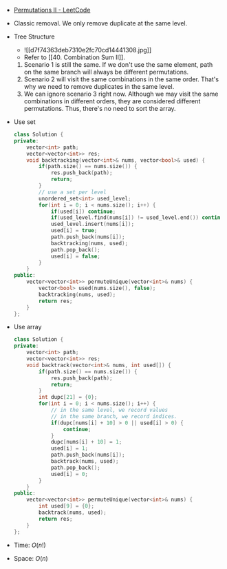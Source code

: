 - [Permutations II - LeetCode](https://leetcode.com/problems/permutations-ii/description/)
- Classic removal. We only remove duplicate at the same level.
- Tree Structure
    - ![[d7f74363deb7310e2fc70cd14441308.jpg]]
    - Refer to [[40. Combination Sum II]]. 
	1. Scenario 1 is still the same. If we don't use the same element, path on the same branch will always be different permutations.
	2. Scenario 2 will visit the same combinations in the same order. That's why we need to remove duplicates in the same level.
	3. We can ignore scenario 3 right now. Although we may visit the same combinations in different orders, they are considered different permutations. Thus, there's no need to sort the array.
    
- Use set
    
    ```C++
    class Solution {
    private:
        vector<int> path;
        vector<vector<int>> res;
        void backtracking(vector<int>& nums, vector<bool>& used) {
            if(path.size() == nums.size()) {
                res.push_back(path);
                return;
            }
            // use a set per level
            unordered_set<int> used_level;
            for(int i = 0; i < nums.size(); i++) {
                if(used[i]) continue;
                if(used_level.find(nums[i]) != used_level.end()) continue;
                used_level.insert(nums[i]);
                used[i] = true;
                path.push_back(nums[i]);
                backtracking(nums, used);
                path.pop_back();
                used[i] = false;
            }
        }
    public:
        vector<vector<int>> permuteUnique(vector<int>& nums) {
            vector<bool> used(nums.size(), false);
            backtracking(nums, used);
            return res;
        }
    };
    ```

- Use array

    ```C++
    class Solution {
	private:
	    vector<int> path;
	    vector<vector<int>> res;
	    void backtrack(vector<int>& nums, int used[]) {
	        if(path.size() == nums.size()) {
	            res.push_back(path);
	            return;
	        }
	        int dupc[21] = {0};
	        for(int i = 0; i < nums.size(); i++) {
	            // in the same level, we record values
	            // in the same branch, we record indices. 
	            if(dupc[nums[i] + 10] > 0 || used[i] > 0) {
	                continue;
	            }
	            dupc[nums[i] + 10] = 1;
	            used[i] = 1;
	            path.push_back(nums[i]);
	            backtrack(nums, used);
	            path.pop_back();
	            used[i] = 0;
	        }
	    }
	public:
	    vector<vector<int>> permuteUnique(vector<int>& nums) {
	        int used[9] = {0};
	        backtrack(nums, used);
	        return res;
	    }
	};
    ```
    
    
- Time: $O(n!)$﻿
- Space: $O(n)$